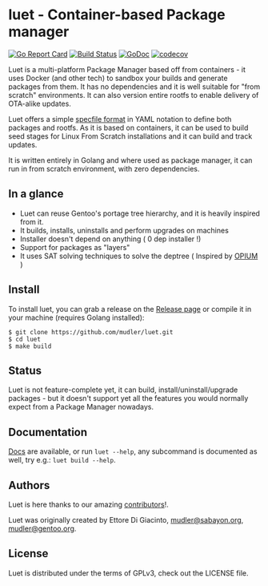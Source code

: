 # luet - Container-based Package manager
[![Go Report Card](https://goreportcard.com/badge/github.com/mudler/luet)](https://goreportcard.com/report/github.com/mudler/luet)
[![Build Status](https://travis-ci.org/mudler/luet.svg?branch=master)](https://travis-ci.org/mudler/luet)
[![GoDoc](https://godoc.org/github.com/mudler/luet?status.svg)](https://godoc.org/github.com/mudler/luet)
[![codecov](https://codecov.io/gh/mudler/luet/branch/master/graph/badge.svg)](https://codecov.io/gh/mudler/luet)

Luet is a multi-platform Package Manager based off from containers - it uses Docker (and other tech) to sandbox your builds and generate packages from them. It has no dependencies and it is well suitable for "from scratch" environments. It can also version entire rootfs to enable delivery of OTA-alike updates.

Luet offers a simple [specfile format](https://luet-lab.github.io/docs/docs/concepts/specfile/) in YAML notation to define both packages and rootfs. As it is based on containers, it can be used to build seed stages for Linux From Scratch installations and it can build and track updates.

It is written entirely in Golang and where used as package manager, it can run in from scratch environment, with zero dependencies.

## In a glance

- Luet can reuse Gentoo's portage tree hierarchy, and it is heavily inspired from it.
- It builds, installs, uninstalls and perform upgrades on machines
- Installer doesn't depend on anything ( 0 dep installer !)
- Support for packages as "layers"
- It uses SAT solving techniques to solve the deptree ( Inspired by [OPIUM](https://ranjitjhala.github.io/static/opium.pdf) )

## Install

To install luet, you can grab a release on the [Release page](https://github.com/mudler/luet/releases) or compile it in your machine (requires Golang installed):

    $ git clone https://github.com/mudler/luet.git
    $ cd luet
    $ make build

## Status

Luet is not feature-complete yet, it can build, install/uninstall/upgrade packages - but it doesn't support yet all the features you would normally expect from a Package Manager nowadays.

## Documentation

[Docs](https://https://luet-lab.github.io/docs) are available, or
run `luet --help`,  any subcommand is documented as well, try e.g.: `luet build --help`.

## Authors

Luet is here thanks to our amazing [contributors](https://github.com/mudler/luet/graphs/contributors)!.

Luet was originally created by Ettore Di Giacinto, mudler@sabayon.org, mudler@gentoo.org.

## License

Luet is distributed under the terms of GPLv3, check out the LICENSE file.
